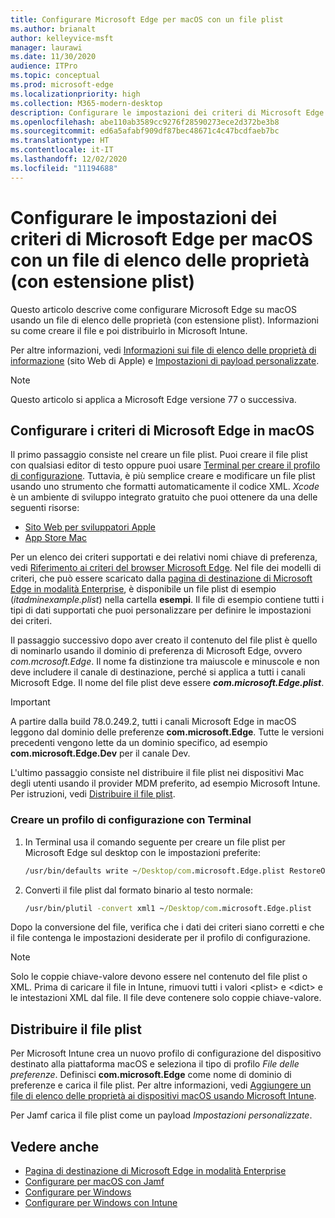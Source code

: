 ```yaml
---
title: Configurare Microsoft Edge per macOS con un file plist
ms.author: brianalt
author: kelleyvice-msft
manager: laurawi
ms.date: 11/30/2020
audience: ITPro
ms.topic: conceptual
ms.prod: microsoft-edge
ms.localizationpriority: high
ms.collection: M365-modern-desktop
description: Configurare le impostazioni dei criteri di Microsoft Edge in macOS con un file di elenco delle proprietà (con estensione plist)
ms.openlocfilehash: abe110ab3589cc9276f28590273ece2d372be3b8
ms.sourcegitcommit: ed6a5afabf909df87bec48671c4c47bcdfaeb7bc
ms.translationtype: HT
ms.contentlocale: it-IT
ms.lasthandoff: 12/02/2020
ms.locfileid: "11194688"
---
```

# Configurare le impostazioni dei criteri di Microsoft Edge per macOS con un file di elenco delle proprietà (con estensione plist)

Questo articolo descrive come configurare Microsoft Edge su macOS usando un file di elenco delle proprietà (con estensione plist). Informazioni su come creare il file e poi distribuirlo in Microsoft Intune.

Per altre informazioni, vedi [Informazioni sui file di elenco delle proprietà di informazione](https://developer.apple.com/library/archive/documentation/General/Reference/InfoPlistKeyReference/Articles/AboutInformationPropertyListFiles.html) (sito Web di Apple) e [Impostazioni di payload personalizzate](https://support.apple.com/guide/mdm/custom-mdm9abbdbe7/1/web/1).

> [!NOTE]
> Questo articolo si applica a Microsoft Edge versione 77 o successiva.

## Configurare i criteri di Microsoft Edge in macOS

Il primo passaggio consiste nel creare un file plist. Puoi creare il file plist con qualsiasi editor di testo oppure puoi usare [Terminal per creare il profilo di configurazione](#create-a-configuration-profile-using-terminal). Tuttavia, è più semplice creare e modificare un file plist usando uno strumento che formatti automaticamente il codice XML. *Xcode* è un ambiente di sviluppo integrato gratuito che puoi ottenere da una delle seguenti risorse:

- [Sito Web per sviluppatori Apple](https://developer.apple.com/xcode/)
- [App Store Mac](https://apps.apple.com/app/xcode/id497799835?mt=12)

Per un elenco dei criteri supportati e dei relativi nomi chiave di preferenza, vedi [Riferimento ai criteri del browser Microsoft Edge](microsoft-edge-policies.md). Nel file dei modelli di criteri, che può essere scaricato dalla [pagina di destinazione di Microsoft Edge in modalità Enterprise](https://aka.ms/EdgeEnterprise), è disponibile un file plist di esempio (*itadminexample.plist*) nella cartella **esempi**. Il file di esempio contiene tutti i tipi di dati supportati che puoi personalizzare per definire le impostazioni dei criteri. 

Il passaggio successivo dopo aver creato il contenuto del file plist è quello di nominarlo usando il dominio di preferenza di Microsoft Edge, ovvero *com.mcrosoft.Edge*. Il nome fa distinzione tra maiuscole e minuscole e non deve includere il canale di destinazione, perché si applica a tutti i canali Microsoft Edge. Il nome del file plist deve essere **_com.microsoft.Edge.plist_**.

> [!IMPORTANT]
> A partire dalla build 78.0.249.2, tutti i canali Microsoft Edge in macOS leggono dal dominio delle preferenze **com.microsoft.Edge**. Tutte le versioni precedenti vengono lette da un dominio specifico, ad esempio **com.microsoft.Edge.Dev** per il canale Dev.

L'ultimo passaggio consiste nel distribuire il file plist nei dispositivi Mac degli utenti usando il provider MDM preferito, ad esempio Microsoft Intune. Per istruzioni, vedi [Distribuire il file plist](#deploy-your-plist).

### Creare un profilo di configurazione con Terminal

1. In Terminal usa il comando seguente per creare un file plist per Microsoft Edge sul desktop con le impostazioni preferite:

   ```cmd
   /usr/bin/defaults write ~/Desktop/com.microsoft.Edge.plist RestoreOnStartup -int 1
   ```

2. Converti il file plist dal formato binario al testo normale:

   ```cmd
   /usr/bin/plutil -convert xml1 ~/Desktop/com.microsoft.Edge.plist
   ```

Dopo la conversione del file, verifica che i dati dei criteri siano corretti e che il file contenga le impostazioni desiderate per il profilo di configurazione.

> [!NOTE]
> Solo le coppie chiave-valore devono essere nel contenuto del file plist o XML. Prima di caricare il file in Intune, rimuovi tutti i valori \<plist> e \<dict> e le intestazioni XML dal file. Il file deve contenere solo coppie chiave-valore.

## Distribuire il file plist

Per Microsoft Intune crea un nuovo profilo di configurazione del dispositivo destinato alla piattaforma macOS e seleziona il tipo di profilo *File delle preferenze*. Definisci **com.microsoft.Edge** come nome di dominio di preferenze e carica il file plist. Per altre informazioni, vedi [Aggiungere un file di elenco delle proprietà ai dispositivi macOS usando Microsoft Intune](https://docs.microsoft.com/intune/configuration/preference-file-settings-macos).

Per Jamf carica il file plist come un payload *Impostazioni personalizzate*.

## Vedere anche

- [Pagina di destinazione di Microsoft Edge in modalità Enterprise](https://aka.ms/EdgeEnterprise)
- [Configurare per macOS con Jamf](configure-microsoft-edge-on-mac-jamf.md)
- [Configurare per Windows](configure-microsoft-edge.md)
- [Configurare per Windows con Intune](configure-edge-with-intune.md)
